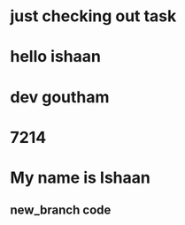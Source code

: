 # just checking out task
# hello ishaan
# dev goutham
# 7214
# My name is Ishaan
## new_branch code 